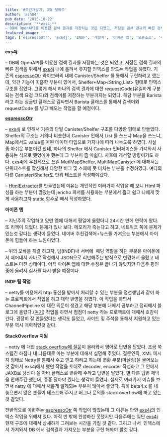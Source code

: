 ```yaml
---
title: '#주간개발기, 3월 첫째주'
author: 'ash84'
pub_date: '2015-10-22'
description: '**exs4j**
– DB에 OpenAPI를 이용한 검색 결과를 저장하는 것은 되었고, 저장된 검색 결과의 빠른 검색을 위해서 [exs4j](https://github.com/AhnSeongHyun/exs4j) 내에 올려서 유지할 인덱스를 만드는 작업을 하였다. 기존의 [espressoOtr](https://github.com/AhnSeongHyun/espressoOtr) 라이브러리 내에 Canister/S'
featured_image: ''
tags: ['espressoOtr', 'exs4j', 'INDF', '개발자', '아이폰 앱', '오픈소스', '주간개발기']
---
```



<span style="font-size: 11pt;">**exs4j**</span>

<span style="font-size: 11pt;">– DB에 OpenAPI를 이용한 검색 결과를 저장하는 것은 되었고, 저장된 검색 결과의 빠른 검색을 위해서 [exs4j](https://github.com/AhnSeongHyun/exs4j) 내에 올려서 유지할 인덱스를 만드는 작업을 하였다. 기존의 [espressoOtr](https://github.com/AhnSeongHyun/espressoOtr) 라이브러리 내에 Canister/Shelfer 를 통해서 구현하려고 했는데, 약간 기능이 미흡한 부분이 있어서, Shelfer+Map<String,List> 형태로 인덱스 구조를 잡았다. 그렇게 해서 하나의 검색 결과에 대한 requestCode(유일하게 구분되는 검색 요청 코드)와 검색어를 저장하는 부분까지는 되었다. 해당 부분을 Barista 라고 하는 싱글턴 클래스로 감싸면서 Barista 클래스를 통해서 검색어와 requestCode 를 넣고 빼오는 작업을 할 예정이다.</span>

<span style="font-size: 11pt;">**[espressoOtr](https://github.com/AhnSeongHyun/espressoOtr)**</span>

<span style="font-size: 11pt;">– [exs4j](https://github.com/AhnSeongHyun/exs4j) 로 인해서 기존의 단일 Canister/Shelfer 구조를 다양한 형태로 만들었다. Shelfer의 구조는 거의다 비슷한데 Canister 안에서 List 를 쓰느냐 Map을 쓰느냐, Map에서도 value를 어떤 데이터 타입으로 가지냐에 따라 나누도록 하였다. 사실 좀 아쉬운 부분이긴 한데, 하나의 Shelfer 에서 Canister 인터페이스를 가져와서 사용하는 식으로 했었어야 했는데 그 부분이 좀 아쉽다. 차후에 개선할 방향이기도 하다. [exs4j](https://github.com/AhnSeongHyun/exs4j)에 우선적으로 쓰일 MutlMapShelfer, MultiMapCanister 에 대해서는 단위테스트를 작성해서 다양한 버그 및 스페에 못 미치는 부분을 수정하였다. 여타의 다른 Canister/Shelfer도 단위 테스트를 작성해야겠다. </span>

<span style="font-size: 11pt;">– [HtmlExtractor](http://ash84.tistory.com/943)를 만들었는데 이유는 개인적인 여러가지 작업을 해 보니 Html 파싱을 하는 부분이 많았는데 jericho 파서를 사용하는 부분에서 좀더 쉽고 나에게 맞게 사용하고자 static 함수로 빼서 작성하였다. </span>

<span style="font-size: 11pt;">**아이폰 앱**</span>

<span style="font-size: 11pt;">– 지난주의 작업하고 있던 앱에 대해서 평일에 올렸더니 24시간 만에 연락이 왔다. 또 리젝이 되었다. 문제가 있나 보다. 메모리가 죽는다고 하고, 네트워크 쪽에 문제가 있는것 같다는 생각이 들었다. 네이버 추천검색어+뉴스를 가져오는 부분에서 아이폰이 힘들어 하는 느낌이었다. </span>

<span style="font-size: 11pt;">– 위의 오류를 해결 하고자, 팀(INDF)내 서버에  해당 역할을 하던 부분은 아이폰에서 떼어내서 자바로 작성해서 JSON으로 리턴해주는 방식으로 변경해서 올렸고 테스트는 마친 상태이다. 아직 아이폰 앱에 대한 수정은 끝나기 않았지만 다음주 평인 중에 올려서 심사를 다시 받을 예정이다. </span>

<span style="font-size: 11pt;">**INDF 팀 작업**</span>

<span style="font-size: 11pt;">– netty를 이용해서 http 통신을 받아서 처리할 수 있는 부분을 정선생님과 같이 하는 프로젝트에서 작업을 하고 대략 반영을 하였다. 이 작업을 하면서 ChannelPipeline 에 대한 의문이 생겼고 해당 부분에 대해서 공부하고 정리해서 블로그에 올렸다.([여기](http://ash84.tistory.com/945)) 작업을 하면서 점점더 netty 라는 프로젝트에 대해서 호감이 간다. 굉장히 잘 만들었다는 생각도 들었고, 사이트 및 주석을 통해서 지원하고 있는 부분 역시 매력적인것 같다. </span>

<span style="font-size: 11pt;">**StackOverflow 지원**</span>

<span style="font-size: 11pt;">– netty 에 대한 [stack overflow에 질문](http://stackoverflow.com/questions/15180150/reading-xml-data-in-netty-3-6-x/15214867#15214867)이 올라와서 영어로 답변을 달았다. 조금 쑥스럽긴 하짐나 내 나름대로 아는 부분에 대해서 설명해 주었다. 질문인즉, XML 메시지 형태로 Netty를 통해서 주고 받고 하려고 하는데 변환 부분(마샬링)을 물어보는것 같아서 exs4j에서 했던 작업을 토대로 decoder, encoder 작성하고 그 안에서 JAXB로 당신이 쓸 자바 클래스로 변환해 주라고 답변을 달았다. 별 다른 답변 채택을 안해주긴 했는데, 종종 달아야 겠다는 생각이 들었다. 실제로 여러가지 이슈를 보면서 netty 에 대해서 새롭게 알게되는 부분이 많아서 좋았다. 특히 beta4.x 를 내놓으면서 많은 분들이 테스트해 주시고 버그나 문의를 stack overflow에 하고 있는것 같았다. </span>

<span style="font-size: 11pt;">전반적으로 이번주는 [espressoOtr](https://github.com/AhnSeongHyun/espressoOtr) 쪽 작업이 많았는데 그 이유는 단연 [exs4j](https://github.com/AhnSeongHyun/exs4j)의 인덱스 작업을 위해서 였다. 아직 반 밖에 완성하진 못했지만 다음주에는 일단 [exs4j](https://github.com/AhnSeongHyun/exs4j) 현재 구조에 대해서 상세하게 그려보는 시간을 가질 것 같다. 그리고 나서  인덱스에서 가져와서 DB 에서 검색결과 가져오는 부분을 구현 해봐야 할것 같다. </span>



